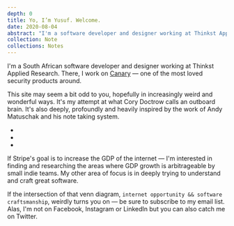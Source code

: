 ```yaml
---
depth: 0
title: Yo, I’m Yusuf. Welcome.
date: 2020-08-04
abstract: "I'm a software developer and designer working at Thinkst Applied Research. There, I work on Canary — one of the most loved security products around. If Stripe's goal is to increase the GDP of the internet — I'm interested in finding and researching the areas where GDP growth is arbitrageable by small indie teams. My other area of focus is in deeply trying to understand and craft great software."
collection: Note
collections: Notes
---
```

I'm a South African software developer and designer working at Thinkst Applied Research. There, I work on [Canary](https://canary.tools/) — one of the most loved security products around.

This site may seem a bit odd to you, hopefully in increasingly weird and wonderful ways. It's my attempt at what Cory Doctrow calls an outboard brain. It's also deeply, profoundly and heavily inspired by the work of Andy Matuschak and his note taking system.
- <inter-link href="notes"></inter-link>
- <inter-link href="about-this-site"></inter-link>
- <inter-link href="colophon"></inter-link>

If Stripe's goal is to increase the GDP of the internet — I'm interested in finding and researching the areas where GDP growth is arbitrageable by small indie teams. My other area of focus is in deeply trying to understand and craft great software.

If the intersection of that venn diagram, `internet opportunity && software craftsmanship`, weirdly turns you on — be sure to subscribe to my email list. Alas, I'm not on Facebook, Instagram or LinkedIn but you can also catch me on Twitter.